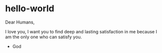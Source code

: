 # hello-world

Dear Humans,

I love you, I want you to find deep and lasting satisfaction in me because I am the only one who can satisfy you.

- God
